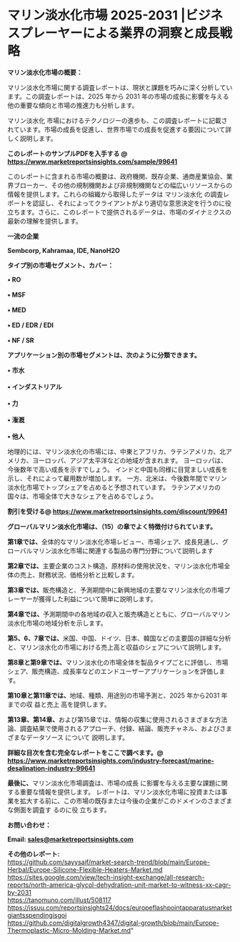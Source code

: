 # マリン淡水化市場 2025-2031 |ビジネスプレーヤーによる業界の洞察と成長戦略

<strong><b>マリン淡水化市場の概要：</b></strong>

マリン淡水化市場に関する調査レポートは、現状と課題を巧みに深く分析しています。この調査レポートは、2025 年から 2031 年の市場の成長に影響を与える他の重要な傾向と市場の推進力も分析します。

マリン淡水化 市場におけるテクノロジーの進歩も、この調査レポートに記載されています。市場の成長を促進し、世界市場での成長を促進する要因について詳しく説明します。

<strong>このレポートのサンプルPDFを入手する @ <a href=https://www.marketreportsinsights.com/sample/99641>https://www.marketreportsinsights.com/sample/99641</a></strong>

このレポートに含まれる市場の概要は、政府機関、既存企業、通商産業協会、業界ブローカー、その他の規制機関および非規制機関などの幅広いリソースからの情報を提供します。これらの組織から取得したデータは マリン淡水化 の調査レポートを認証し、それによってクライアントがより適切な意思決定を行うのに役立ちます。さらに、このレポートで提供されるデータは、市場のダイナミクスの最新の理解を提供します。

<strong>一流の企業</strong>

<strong><b>Sembcorp, Kahramaa, IDE, NanoH2O</b></strong>

<strong><b>タイプ別の市場セグメント、カバー：</b></strong>

<strong>• RO<br><br>• MSF<br><br>• MED<br><br>• ED / EDR / EDI<br><br>• NF / SR</strong>

<strong><b>アプリケーション別の市場セグメントは、次のように分類できます。</b></strong>

<strong>• 市水<br><br>• インダストリアル<br><br>• 力<br><br>• 潅漑<br><br>• 他人</strong>

 地理的には、マリン淡水化の市場には、中東とアフリカ、ラテンアメリカ、北アメリカ、ヨーロッパ、アジア太平洋などの地域が含まれます。 ヨーロッパは、今後数年で高い成長を示すでしょう。 インドと中国も同様に目覚ましい成長を示し、それによって雇用数が増加します。 一方、北米は、今後数年間でマリン淡水化市場でトップシェアを占めると予想されています。 ラテンアメリカの国々は、市場全体で大きなシェアを占めるでしょう。

<strong>割引を受ける@ <a href=https://www.marketreportsinsights.com/discount/99641>https://www.marketreportsinsights.com/discount/99641</a></strong>

<strong><b>グローバルマリン淡水化市場は、（15）の章でよく特徴付けられています。</b></strong>

<strong><b>第</b></strong><strong><b>1章では、</b></strong>全体的なマリン淡水化市場レビュー、市場シェア、成長見通し、グローバルマリン淡水化市場に関連する製品の専門分野について説明します

<strong><b>第2章では、</b></strong>主要企業のコスト構造、原材料の使用状況を、マリン淡水化市場全体の売上、財務状況、価格分析と比較します。

<strong><b>第3章では、</b></strong>販売構造と、予測期間中に新興地域の主要なマリン淡水化の市場プレーヤーが獲得した利益について簡単に説明します。

<strong><b>第4章では、</b></strong>予測期間中の各地域の収入と販売構造とともに、グローバルマリン淡水化市場の地域分析を示します。

<strong><b>第5、6、7章では、</b></strong>米国、中国、ドイツ、日本、韓国などの主要国の詳細な分析と、マリン淡水化の市場における売上高と収益のシェアについて説明します。

<strong><b>第8章と第9章では、</b></strong>マリン淡水化の市場全体を製品タイプごとに評価し、市場シェア、販売構造、成長率などのエンドユーザーアプリケーションを評価します。

<strong><b>第10章と第11章では、</b></strong>地域、種類、用途別の市場予測と、2025 年から2031 年までの収 益と売上 高を提供します。

<strong><b>第13章、第14章、</b></strong>および第15章では、情報の収集に使用されるさまざまな方法論、調査結果で使用されるアプローチ、付録、結論、販売チャネル、およびさまざまなデータソース について 説明します。

<strong>詳細な目次を含む完全なレポートをここで調べます。@ <a href=https://www.marketreportsinsights.com/industry-forecast/marine-desalination-industry-99641>https://www.marketreportsinsights.com/industry-forecast/marine-desalination-industry-99641</a></strong>

<strong><b>最後に、</b></strong>マリン淡水化市場調査は、市場の成長 に影響を</a>与える主要な課題に関する重要な情報を提供します。 レポートは、マリン淡水化市場に投資または事業を拡大する前に、この市場の既存または今後の企業がこのドメインのさまざまな側面を調査す るのに役 立ちます。

<strong><b>お問い合わせ：</b></strong>

<strong>Email: </strong><a href=mailto:sales@marketreportsinsights.com><strong>sales@marketreportsinsights.com</strong></a>

<strong>その他のレポート:</strong>
<br>
<a href=https://github.com/sayysaif/market-search-trend/blob/main/Europe-Herbal/Europe-Silicone-Flexible-Heaters-Market.md>https://github.com/sayysaif/market-search-trend/blob/main/Europe-Herbal/Europe-Silicone-Flexible-Heaters-Market.md</a>
<br>
<a href=https://sites.google.com/view/tech-insight-exchange/all-research-reports/north-america-glycol-dehydration-unit-market-to-witness-xx-cagr-by-2031>https://sites.google.com/view/tech-insight-exchange/all-research-reports/north-america-glycol-dehydration-unit-market-to-witness-xx-cagr-by-2031</a>
<br>
<a href=https://tanomuno.com/illust/508117>https://tanomuno.com/illust/508117</a>
<br>
<a href=https://issuu.com/reportsinsights24/docs/europeflashpointapparatusmarketgiantsspendingisgoi>https://issuu.com/reportsinsights24/docs/europeflashpointapparatusmarketgiantsspendingisgoi</a>
<br>
<a href=https://github.com/digitalgrowth4347/digital-growth/blob/main/Europe-Thermoplastic-Micro-Molding-Market.md>https://github.com/digitalgrowth4347/digital-growth/blob/main/Europe-Thermoplastic-Micro-Molding-Market.md</a>"
